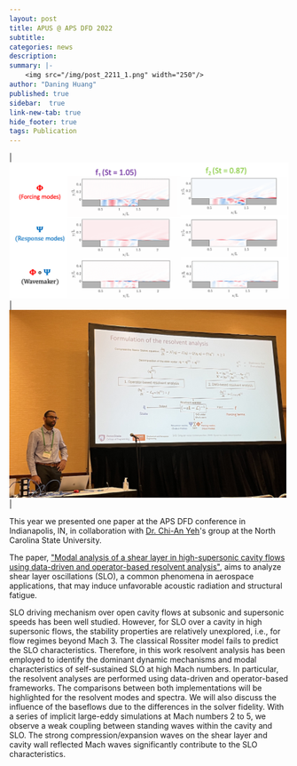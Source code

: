 ```yaml
---
layout: post
title: APUS @ APS DFD 2022
subtitle:
categories: news
description:
summary: |-
    <img src="/img/post_2211_1.png" width="250"/>
author: "Daning Huang"
published: true
sidebar:  true
link-new-tab: true
hide_footer: true
tags: Publication
---
```


| <img src="/img/post_2211_2.png" width="700"/> | <img src="/img/post_2211_3.jpeg" width="500"/> |

This year we presented one paper at the APS DFD conference in Indianapolis, IN, in collaboration with [Dr. Chi-An Yeh](https://www.mae.ncsu.edu/people/chi-an-yeh/)'s group at the North Carolina State University.

The paper, ["Modal analysis of a shear layer in high-supersonic cavity flows using data-driven and operator-based resolvent analysis"](https://meetings.aps.org/Meeting/DFD22/Session/L18.9), aims to analyze shear layer oscillations (SLO), a common phenomena in aerospace applications, that may induce unfavorable acoustic radiation and structural fatigue.

SLO driving mechanism over open cavity flows at subsonic and supersonic speeds has been well studied. However, for SLO over a cavity in high supersonic flows, the stability properties are relatively unexplored, i.e., for flow regimes beyond Mach 3. The classical Rossiter model fails to predict the SLO characteristics. Therefore, in this work resolvent analysis has been employed to identify the dominant dynamic mechanisms and modal characteristics of self-sustained SLO at high Mach numbers. In particular, the resolvent analyses are performed using data-driven and operator-based frameworks. The comparisons between both implementations will be highlighted for the resolvent modes and spectra. We will also discuss the influence of the baseflows due to the differences in the solver fidelity. With a series of implicit large-eddy simulations at Mach numbers 2 to 5, we observe a weak coupling between standing waves within the cavity and SLO. The strong compression/expansion waves on the shear layer and cavity wall reflected Mach waves significantly contribute to the SLO characteristics.
